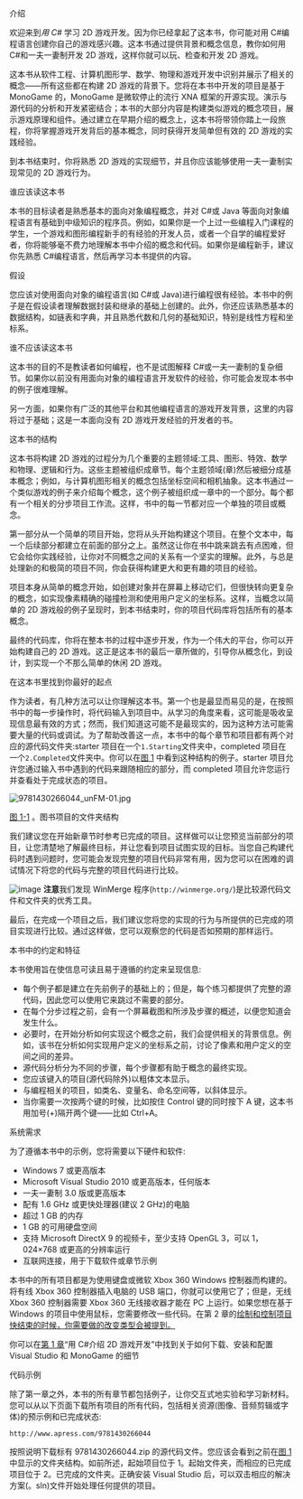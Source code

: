 介绍

欢迎来到*用 C#* 学习 2D 游戏开发。因为你已经拿起了这本书，你可能对用 C#编程语言创建你自己的游戏感兴趣。这本书通过提供背景和概念信息，教你如何用 C#和一夫一妻制开发 2D 游戏，这样你就可以玩、检查和开发 2D 游戏。

这本书从软件工程、计算机图形学、数学、物理和游戏开发中识别并展示了相关的概念——所有这些都在构建 2D 游戏的背景下。您将在本书中开发的项目是基于 MonoGame 的，MonoGame 是微软停止的流行 XNA 框架的开源实现。演示与源代码的分析和开发紧密结合；本书的大部分内容是构建类似游戏的概念项目，展示游戏原理和组件。通过建立在早期介绍的概念上，这本书将带领你踏上一段旅程，你将掌握游戏开发背后的基本概念，同时获得开发简单但有效的 2D 游戏的实践经验。

到本书结束时，你将熟悉 2D 游戏的实现细节，并且你应该能够使用一夫一妻制实现常见的 2D 游戏行为。

谁应该读这本书

本书的目标读者是熟悉基本的面向对象编程概念，并对 C#或 Java 等面向对象编程语言有基础到中级知识的程序员。例如，如果你是一个上过一些编程入门课程的学生，一个游戏和图形编程新手的有经验的开发人员，或者一个自学的编程爱好者，你将能够毫不费力地理解本书中介绍的概念和代码。如果你是编程新手，建议你先熟悉 C#编程语言，然后再学习本书提供的内容。

假设

您应该对使用面向对象的编程语言(如 C#或 Java)进行编程很有经验。本书中的例子是在假设读者理解数据封装和继承的基础上创建的。此外，你还应该熟悉基本的数据结构，如链表和字典，并且熟悉代数和几何的基础知识，特别是线性方程和坐标系。

谁不应该读这本书

这本书的目的不是教读者如何编程，也不是试图解释 C#或一夫一妻制的复杂细节。如果你以前没有用面向对象的编程语言开发软件的经验，你可能会发现本书中的例子很难理解。

另一方面，如果你有广泛的其他平台和其他编程语言的游戏开发背景，这里的内容将过于基础；这是一本面向没有 2D 游戏开发经验的开发者的书。

这本书的结构

这本书将构建 2D 游戏的过程分为几个重要的主题领域:工具、图形、特效、数学和物理、逻辑和行为。这些主题被组织成章节。每个主题领域(章)然后被细分成基本概念；例如，与计算机图形相关的概念包括坐标空间和相机抽象。这本书通过一个类似游戏的例子来介绍每个概念，这个例子被组织成一章中的一个部分。每个都有一个相关的分步项目工作流。这样，书中的每一节都对应一个单独的项目或概念。

第一部分从一个简单的项目开始，您将从头开始构建这个项目。在整个文本中，每一个后续部分都建立在前面的部分之上。虽然这让你在书中跳来跳去有点困难，但它会给你实践经验，让你对不同概念之间的关系有一个坚实的理解。此外，与总是处理新的和极简的项目不同，你会获得构建更大和更有趣的项目的经验。

项目本身从简单的概念开始，如创建对象并在屏幕上移动它们，但很快转向更复杂的概念，如实现像素精确的碰撞检测和使用用户定义的坐标系。这样，当概念以简单的 2D 游戏般的例子呈现时，到本书结束时，你的项目代码库将包括所有的基本概念。

最终的代码库，你将在整本书的过程中逐步开发，作为一个伟大的平台，你可以开始构建自己的 2D 游戏。这正是这本书的最后一章所做的，引导你从概念化，到设计，到实现一个不那么简单的休闲 2D 游戏。

在这本书里找到你最好的起点

作为读者，有几种方法可以让你理解这本书。第一个也是最显而易见的是，在按照书中的每一步操作时，将代码输入到项目中。从学习的角度来看，这可能是吸收呈现信息最有效的方式；然而，我们知道这可能不是最现实的，因为这种方法可能需要大量的代码或调试。为了帮助改善这一点，本书中的每个章节和项目都有两个对应的源代码文件夹:starter 项目在一个`1.Starting`文件夹中，completed 项目在一个`2.Completed`文件夹中。你可以在[图 1](#Fig1) 中看到这种结构的例子。starter 项目允许您通过输入书中遇到的代码来跟随相应的部分，而 completed 项目允许您运行并查看处于完成状态的项目。

![9781430266044_unFM-01.jpg](images/9781430266044_unFM-01.jpg)

[图 1-1](#_Fig1) 。图书项目的文件夹结构

我们建议您在开始新章节时参考已完成的项目。这样做可以让您预览当前部分的项目，让您清楚地了解最终目标，并让您看到项目试图实现的目标。当您自己构建代码时遇到问题时，您可能会发现完整的项目代码非常有用，因为您可以在困难的调试情况下将您的代码与完整的项目代码进行比较。

![image](images/sq.jpg) **注意**我们发现 WinMerge 程序(`http://winmerge.org/`)是比较源代码文件和文件夹的优秀工具。

最后，在完成一个项目之后，我们建议您将您的实现的行为与所提供的已完成的项目实现进行比较。通过这样做，您可以观察您的代码是否如预期的那样运行。

本书中的约定和特征

本书使用旨在使信息可读且易于遵循的约定来呈现信息:

*   每个例子都是建立在先前例子的基础上的；但是，每个练习都提供了完整的源代码，因此您可以使用它来跳过不需要的部分。
*   在每个分步过程之前，会有一个屏幕截图和所涉及步骤的概述，以便您知道会发生什么。
*   必要时，在开始分析如何实现这个概念之前，我们会提供相关的背景信息。例如，该书在分析如何实现用户定义的坐标系之前，讨论了像素和用户定义的空间之间的差异。
*   源代码分析分为不同的步骤，每个步骤都有助于概念的最终实现。
*   您应该键入的项目(源代码除外)以粗体文本显示。
*   与编程相关的项目，如类名、变量名、命名空间等，以斜体显示。
*   当你需要一次按两个键的时候，比如按住 Control 键的同时按下 A 键，这本书用加号(+)隔开两个键——比如 Ctrl+A。

系统需求

为了遵循本书中的示例，您将需要以下硬件和软件:

*   Windows 7 或更高版本
*   Microsoft Visual Studio 2010 或更高版本，任何版本
*   一夫一妻制 3.0 版或更高版本
*   配有 1.6 GHz 或更快处理器(建议 2 GHz)的电脑
*   超过 1 GB 的内存
*   1 GB 的可用硬盘空间
*   支持 Microsoft DirectX 9 的视频卡，至少支持 OpenGL 3，可以 1，024×768 或更高的分辨率运行
*   互联网连接，用于下载软件或章节示例

本书中的所有项目都是为使用键盘或微软 Xbox 360 Windows 控制器而构建的。将有线 Xbox 360 控制器插入电脑的 USB 端口，你就可以使用它了；但是，无线 Xbox 360 控制器需要 Xbox 360 无线接收器才能在 PC 上运行。如果您想在基于 Windows 的项目中使用鼠标，您需要修改一些代码。在第 2 章的[绘制和控制项目快结束的时候，你需要做的改变类型会被提到。](02.html)

你可以在[第 1 章](01.html)“用 C#介绍 2D 游戏开发”中找到关于如何下载、安装和配置 Visual Studio 和 MonoGame 的细节

代码示例

除了第一章之外，本书的所有章节都包括例子，让你交互式地实验和学习新材料。您可以从以下页面下载所有项目的所有代码，包括相关资源(图像、音频剪辑或字体)的预示例和已完成状态:

`http://www.apress.com/9781430266044`

按照说明下载标有 9781430266044.zip 的源代码文件。您应该会看到之前在[图 1](#Fig1) 中显示的文件夹结构。如前所述，起始项目位于 1。起始文件夹，而相应的已完成项目位于 2。已完成的文件夹。正确安装 Visual Studio 后，可以双击相应的解决方案(。sln)文件开始处理任何提供的项目。